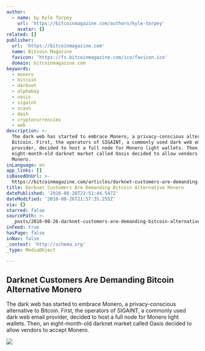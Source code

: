 ```yaml
---
author:
  - name: by Kyle Torpey
    url: 'https://bitcoinmagazine.com/authors/kyle-torpey'
    avatar: {}
related: []
publisher:
  url: 'https://bitcoinmagazine.com'
  name: Bitcoin Magazine
  favicon: 'https://fs.bitcoinmagazine.com/ico/favicon.ico'
  domain: bitcoinmagazine.com
keywords:
  - monero
  - bitcoin
  - darknet
  - alphabay
  - oasis
  - sigaint
  - zcash
  - dash
  - cryptocurrencies
  - web
description: >-
  The dark web has started to embrace Monero, a privacy-conscious alternative to
  Bitcoin. First, the operators of SIGAINT, a commonly used dark web email
  provider, decided to host a full node for Monero light wallets. Then, an
  eight-month-old darknet market called Oasis decided to allow vendors to accept
  Monero.
inLanguage: en
app_links: []
isBasedOnUrl: >-
  https://bitcoinmagazine.com/articles/darknet-customers-are-demanding-bitcoin-alternative-monero-1472243603
title: Darknet Customers Are Demanding Bitcoin Alternative Monero
datePublished: '2016-08-26T23:51:44.547Z'
dateModified: '2016-08-26T21:57:35.255Z'
via: {}
starred: false
sourcePath: >-
  _posts/2016-08-26-darknet-customers-are-demanding-bitcoin-alternative-monero.md
inFeed: true
hasPage: false
inNav: false
_context: 'http://schema.org'
_type: MediaObject

---
```

<article style=""><h1>Darknet Customers Are Demanding Bitcoin Alternative Monero</h1><p>The dark web has started to embrace Monero, a privacy-conscious alternative to Bitcoin. First, the operators of SIGAINT, a commonly used dark web email provider, decided to host a full node for Monero light wallets. Then, an eight-month-old darknet market called Oasis decided to allow vendors to accept Monero.</p><img src="https://fs.bitcoinmagazine.com/img/articles/darknet-customers-are-demanding-bitcoin-alternative-monero.jpg" /></article>